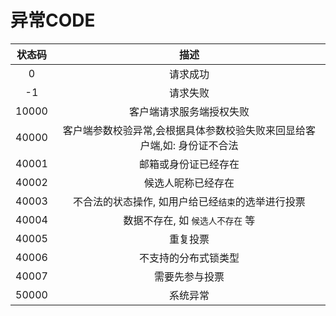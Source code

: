 # 异常CODE
|  状态码  |                   描述                   |
|:-----:|:--------------------------------------:|
|   0   |                  请求成功                  |
|  -1   |                  请求失败                  |
| 10000 |              客户端请求服务端授权失败              |
| 40000 | 客户端参数校验异常,会根据具体参数校验失败来回显给客户端,如: 身份证不合法 |
| 40001 |               邮箱或身份证已经存在               |
| 40002 |               候选人昵称已经存在                |
| 40003 |      不合法的状态操作, 如用户给已经`结束`的选举进行投票       |
| 40004 |          数据不存在, 如 `候选人不存在` 等           |
| 40005 |                  重复投票                  |
| 40006 |               不支持的分布式锁类型               |
| 40007 |                需要先参与投票                 |
| 50000 |                  系统异常                  |